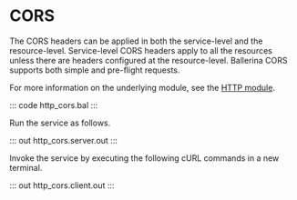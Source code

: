 # CORS

The CORS headers can be applied in both the service-level and the resource-level. Service-level CORS headers apply to all the resources
unless there are headers configured at the resource-level. Ballerina CORS supports both simple and pre-flight requests.

For more information on the underlying module, see the [HTTP module](https://docs.central.ballerina.io/ballerina/http/latest/).

::: code http_cors.bal :::

Run the service as follows.

::: out http_cors.server.out :::

Invoke the service by executing the following cURL commands in a new terminal.

::: out http_cors.client.out :::

